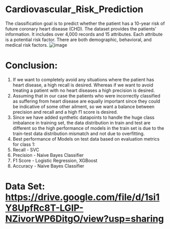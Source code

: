 # Cardiovascular_Risk_Prediction
The classification goal is to predict whether the patient has a 10-year risk of future coronary heart disease (CHD). The dataset provides the patients’ information. It includes over 4,000 records and 15 attributes. Each attribute is a potential risk factor. There are both demographic, behavioral, and medical risk factors.
![image](https://github.com/Wolverine-Shiva/Cardiovascular_Risk_Prediction/assets/132210827/602b36a0-75ee-471c-af38-8078cbce426c)
# Conclusion:
1. If we want to completely avoid any situations where the patient has heart disease, a high recall is desired. Whereas if we want to avoid treating a patient with no heart diseases a high precision is desired.
2. Assuming that in our case the patients who were incorrectly classified as suffering from heart disease are equally important since they could be indicative of some other ailment, so we want a balance between precision and recall and a high f1 score is desired.
3. Since we have added synthetic datapoints to handle the huge class imbalance in training set, the data distribution in train and test are different so the high performance of models in the train set is due to the train-test data distribution mismatch and not due to overfitting.
4. Best performance of Models on test data based on evaluation metrics for class 1:
  1. Recall - SVC
  2. Precision - Naive Bayes Classifier
  3. F1 Score - Logistic Regression, XGBoost
  4. Accuracy - Naive Bayes Classifier

# Data Set: https://drive.google.com/file/d/1si1Y8UpfRc8T-LGlP-NZivorWP6DitgO/view?usp=sharing
